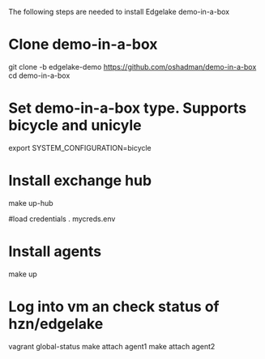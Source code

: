 The following steps are needed to install Edgelake demo-in-a-box


# Clone demo-in-a-box
git clone -b edgelake-demo https://github.com/oshadman/demo-in-a-box
cd demo-in-a-box

# Set demo-in-a-box type.  Supports bicycle and unicyle
export SYSTEM_CONFIGURATION=bicycle

# Install exchange hub
make up-hub

#load credentials
. mycreds.env

# Install agents
make up

# Log into vm an check status of hzn/edgelake
vagrant global-status
make attach agent1
make attach agent2
